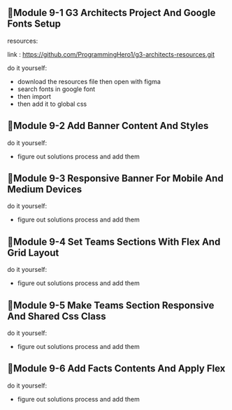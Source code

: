 ## 🌷Module 9-1 G3 Architects Project And Google Fonts Setup

resources:

link : https://github.com/ProgrammingHero1/g3-architects-resources.git

do it yourself: 

- download the resources file then open with figma
- search fonts in google font
- then import 
- then add it to global css

## 🌷Module 9-2 Add Banner Content And Styles

do it yourself: 

- figure out solutions process and add them

## 🌷Module 9-3 Responsive Banner For Mobile And Medium Devices

do it yourself: 

- figure out solutions process and add them

## 🌷Module 9-4 Set Teams Sections With Flex And Grid Layout

do it yourself: 

- figure out solutions process and add them

## 🌷Module 9-5 Make Teams Section Responsive And Shared Css Class

do it yourself: 

- figure out solutions process and add them

## 🌷Module 9-6 Add Facts Contents And Apply Flex

do it yourself: 

- figure out solutions process and add them

